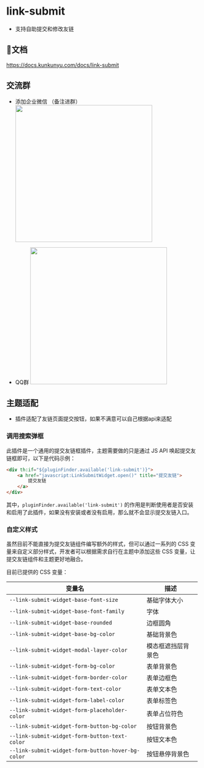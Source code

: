 # link-submit
- 支持自助提交和修改友链


## 📃文档
https://docs.kunkunyu.com/docs/link-submit


## 交流群
* 添加企业微信 （备注进群）
  <img width="360" src="https://api.minio.yyds.pink/kunkunyu/files/2025/02/%E5%BE%AE%E4%BF%A1%E5%9B%BE%E7%89%87_20250212142105-pbceif.jpg" />

* QQ群
  <img width="360" src="https://api.minio.yyds.pink/kunkunyu/files/2025/05/qq-708998089-iqowsh.webp" />

## 主题适配

- 插件适配了友链页面提交按钮，如果不满意可以自己根据api来适配

### 调用搜索弹框

此插件是一个通用的提交友链框插件，主题需要做的只是通过 JS API 唤起提交友链框即可，以下是代码示例：

```html
<div th:if="${pluginFinder.available('link-submit')}">
    <a href="javascript:LinkSubmitWidget.open()" title="提交友链">
        提交友链
    </a>
</div>
```

其中，`pluginFinder.available('link-submit')` 的作用是判断使用者是否安装和启用了此插件，如果没有安装或者没有启用，那么就不会显示提交友链入口。


### 自定义样式

虽然目前不能直接为提交友链组件编写额外的样式，但可以通过一系列的 CSS 变量来自定义部分样式，开发者可以根据需求自行在主题中添加这些 CSS 变量，让提交友链组件和主题更好地融合。

目前已提供的 CSS 变量：

| 变量名                                              | 描述              |
|-----------------------------------------------------|-----------------|
| `--link-submit-widget-base-font-size`               | 基础字体大小       |
| `--link-submit-widget-base-font-family`             | 字体              |
| `--link-submit-widget-base-rounded`                 | 边框圆角           |
| `--link-submit-widget-base-bg-color`                | 基础背景色         |
| `--link-submit-widget-modal-layer-color`            | 模态框遮挡层背景色 |
| `--link-submit-widget-form-bg-color`                | 表单背景色         |
| `--link-submit-widget-form-border-color`            | 表单边框色         |
| `--link-submit-widget-form-text-color`              | 表单文本色         |
| `--link-submit-widget-form-label-color`             | 表单标签色         |
| `--link-submit-widget-form-placeholder-color`       | 表单占位符色       |
| `--link-submit-widget-form-button-bg-color`         | 按钮背景色         |
| `--link-submit-widget-form-button-text-color`       | 按钮文本色         |
| `--link-submit-widget-form-button-hover-bg-color`   | 按钮悬停背景色     |


